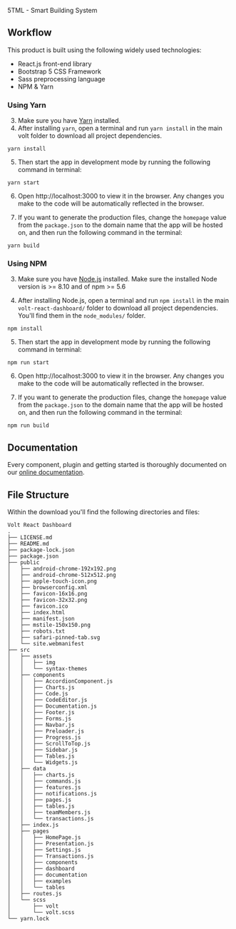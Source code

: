 5TML - Smart Building System

## Workflow

This product is built using the following widely used technologies:

- React.js front-end library
- Bootstrap 5 CSS Framework
- Sass preprocessing language
- NPM & Yarn

### Using Yarn

3. Make sure you have [Yarn](https://yarnpkg.com/) installed.
4. After installing `yarn`, open a terminal and run `yarn install` in the main volt folder to download all project dependencies.

```
yarn install
```

5. Then start the app in development mode by running the following command in terminal:

```
yarn start
```

6. Open http://localhost:3000 to view it in the browser. Any changes you make to the code will be automatically reflected in the browser.

7. If you want to generate the production files, change the `homepage` value from the `package.json` to the domain name that the app will be hosted on, and then run the following command in the terminal:

```
yarn build
```

### Using NPM

3. Make sure you have [Node.js](https://nodejs.org/en/) installed. Make sure the installed Node version is >= 8.10 and of npm >= 5.6

4. After installing Node.js, open a terminal and run `npm install` in the main `volt-react-dashboard/` folder to download all project dependencies. You'll find them in the `node_modules/` folder.

```
npm install
```

5. Then start the app in development mode by running the following command in terminal:

```
npm run start
```

6. Open http://localhost:3000 to view it in the browser. Any changes you make to the code will be automatically reflected in the browser.

7. If you want to generate the production files, change the `homepage` value from the `package.json` to the domain name that the app will be hosted on, and then run the following command in the terminal:

```
npm run build
```

## Documentation

Every component, plugin and getting started is thoroughly documented on our [online documentation](https://demo.themesberg.com/volt-react-dashboard/#/documentation/quick-start).

## File Structure

Within the download you'll find the following directories and files:

```
Volt React Dashboard
.
├── LICENSE.md
├── README.md
├── package-lock.json
├── package.json
├── public
│   ├── android-chrome-192x192.png
│   ├── android-chrome-512x512.png
│   ├── apple-touch-icon.png
│   ├── browserconfig.xml
│   ├── favicon-16x16.png
│   ├── favicon-32x32.png
│   ├── favicon.ico
│   ├── index.html
│   ├── manifest.json
│   ├── mstile-150x150.png
│   ├── robots.txt
│   ├── safari-pinned-tab.svg
│   └── site.webmanifest
├── src
│   ├── assets
│   │   ├── img
│   │   └── syntax-themes
│   ├── components
│   │   ├── AccordionComponent.js
│   │   ├── Charts.js
│   │   ├── Code.js
│   │   ├── CodeEditor.js
│   │   ├── Documentation.js
│   │   ├── Footer.js
│   │   ├── Forms.js
│   │   ├── Navbar.js
│   │   ├── Preloader.js
│   │   ├── Progress.js
│   │   ├── ScrollToTop.js
│   │   ├── Sidebar.js
│   │   ├── Tables.js
│   │   └── Widgets.js
│   ├── data
│   │   ├── charts.js
│   │   ├── commands.js
│   │   ├── features.js
│   │   ├── notifications.js
│   │   ├── pages.js
│   │   ├── tables.js
│   │   ├── teamMembers.js
│   │   └── transactions.js
│   ├── index.js
│   ├── pages
│   │   ├── HomePage.js
│   │   ├── Presentation.js
│   │   ├── Settings.js
│   │   ├── Transactions.js
│   │   ├── components
│   │   ├── dashboard
│   │   ├── documentation
│   │   ├── examples
│   │   └── tables
│   ├── routes.js
│   └── scss
│       ├── volt
│       └── volt.scss
└── yarn.lock

```
